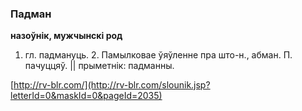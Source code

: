 ### Падман
**назоўнік, мужчынскі род**

1. гл. падмануць. 2. Памылковае ўяўленне пра што-н., абман. П. пачуццяў. || прыметнік: падманны.

<a rel="author">[http://rv-blr.com/](http://rv-blr.com/slounik.jsp?letterId=0&maskId=0&pageId=2035)</a>
